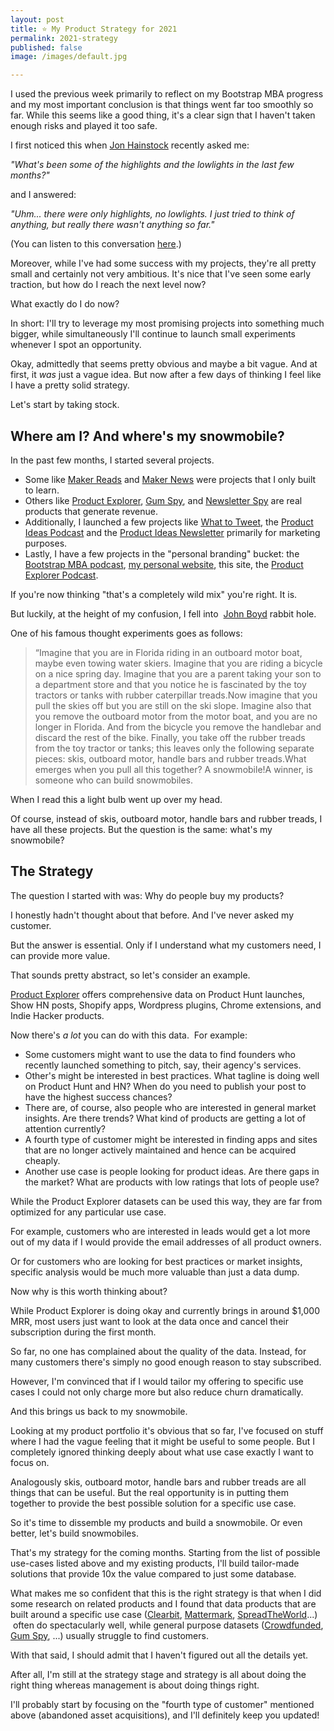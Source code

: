 ```yaml
---
layout: post
title: ⭐️ My Product Strategy for 2021
permalink: 2021-strategy
published: false
image: /images/default.jpg

---
```



I used the previous week primarily to reflect on my Bootstrap MBA progress and my most important conclusion is that things went far too smoothly so far. While this seems like a good thing, it's a clear sign that I haven't taken enough risks and played it too safe.

I first noticed this when [Jon Hainstock](https://twitter.com/jonhainstock) recently asked me:

*"What's been some of the highlights and the lowlights in the last few months?"*

and I answered:

*"Uhm... there were only highlights, no lowlights. I just tried to think of anything, but really there wasn't anything so far."*

(You can listen to this conversation [here](https://anchor.fm/hain/episodes/Chat-with-Jakob-Greenfeld-envs2a/a-a45nsfd).)

Moreover, while I've had some success with my projects, they're all pretty small and certainly not very ambitious. It's nice that I've seen some early traction, but how do I reach the next level now?

What exactly do I do now?

In short: I'll try to leverage my most promising projects into something much bigger, while simultaneously I'll continue to launch small experiments whenever I spot an opportunity.

Okay, admittedly that seems pretty obvious and maybe a bit vague. And at first, it *was* just a vague idea. But now after a few days of thinking I feel like I have a pretty solid strategy.

Let's start by taking stock.

## Where am I? And where's my snowmobile?

In the past few months, I started several projects.

- Some like [Maker Reads](https://makerreads.com/) and [Maker News](https://news.makerreads.com/) were projects that I only built to learn.
- Others like [Product Explorer](https://productexplorer.io/), [Gum Spy](https://gumspy.com/), and [Newsletter Spy](https://newsletterspy.io/) are real products that generate revenue.
- Additionally, I launched a few projects like [What to Tweet](https://whattotweet.com/), the [Product Ideas Podcast](https://anchor.fm/productideas) and the [Product Ideas Newsletter](https://productideas.substack.com/) primarily for marketing purposes.
- Lastly, I have a few projects in the "personal branding" bucket: the [Bootstrap MBA podcast](https://anchor.fm/jakob-greenfeld), [my personal website](https://jakobgreenfeld.com/), this site, the [Product Explorer Podcast](https://podcast.productexplorer.io/).

If you're now thinking "that's a completely wild mix" you're right. It is.

But luckily, at the height of my confusion, I fell into  [John Boyd](https://en.wikipedia.org/wiki/John_Boyd_(military_strategist)) rabbit hole.

One of his famous thought experiments goes as follows:

> “Imagine that you are in Florida riding in an outboard motor boat, maybe even towing water skiers. Imagine that you are riding a bicycle on a nice spring day. Imagine that you are a parent taking your son to a department store and that you notice he is fascinated by the toy tractors or tanks with rubber caterpillar treads.Now imagine that you pull the skies off but you are still on the ski slope. Imagine also that you remove the outboard motor from the motor boat, and you are no longer in Florida. And from the bicycle you remove the handlebar and discard the rest of the bike. Finally, you take off the rubber treads from the toy tractor or tanks; this leaves only the following separate pieces: skis, outboard motor, handle bars and rubber treads.What emerges when you pull all this together? A snowmobile!A winner, is someone who can build snowmobiles.

When I read this a light bulb went up over my head.

Of course, instead of skis, outboard motor, handle bars and rubber treads, I have all these projects. But the question is the same: what's my snowmobile?

## The Strategy

The question I started with was: Why do people buy my products?

I honestly hadn't thought about that before. And I've never asked my customer.

But the answer is essential. Only if I understand what my customers need, I can provide more value.

That sounds pretty abstract, so let's consider an example.

[Product Explorer](https://productexplorer.io/) offers comprehensive data on Product Hunt launches, Show HN posts, Shopify apps, Wordpress plugins, Chrome extensions, and Indie Hacker products.

Now there's *a lot* you can do with this data.  For example:

- Some customers might want to use the data to find founders who recently launched something to pitch, say, their agency's services.
- Other's might be interested in best practices. What tagline is doing well on Product Hunt and HN? When do you need to publish your post to have the highest success chances?
- There are, of course, also people who are interested in general market insights. Are there trends? What kind of products are getting a lot of attention currently?
- A fourth type of customer might be interested in finding apps and sites that are no longer actively maintained and hence can be acquired cheaply.
- Another use case is people looking for product ideas. Are there gaps in the market? What are products with low ratings that lots of people use?

While the Product Explorer datasets can be used this way, they are far from optimized for any particular use case.

For example, customers who are interested in leads would get a lot more out of my data if I would provide the email addresses of all product owners.

Or for customers who are looking for best practices or market insights, specific analysis would be much more valuable than just a data dump.

Now why is this worth thinking about?

While Product Explorer is doing okay and currently brings in around $1,000 MRR, most users just want to look at the data once and cancel their subscription during the first month.

So far, no one has complained about the quality of the data. Instead, for many customers there's simply no good enough reason to stay subscribed.

However, I'm convinced that if I would tailor my offering to specific use cases I could not only charge more but also reduce churn dramatically.

And this brings us back to my snowmobile.

Looking at my product portfolio it's obvious that so far, I've focused on stuff where I had the vague feeling that it might be useful to some people. But I completely ignored thinking deeply about what use case exactly I want to focus on.

Analogously skis, outboard motor, handle bars and rubber treads are all things that can be useful. But the real opportunity is in putting them together to provide the best possible solution for a specific use case.

So it's time to dissemble my products and build a snowmobile. Or even better, let's build snowmobiles.

That's my strategy for the coming months. Starting from the list of possible use-cases listed above and my existing products, I'll build tailor-made solutions that provide 10x the value compared to just some database.

What makes me so confident that this is the right strategy is that when I did some research on related products and I found that data products that are built around a specific use case ([Clearbit](https://clearbit.com/), [Mattermark](https://mattermark.com/), [SpreadTheWorld](https://spreadtheworld.net/)...)  often do spectacularly well, while general purpose datasets ([Crowdfunded](https://twitter.com/MarcoSpoerl/status/1341340362644844544), [Gum Spy](https://gumspy.com/), ...) usually struggle to find customers.

With that said, I should admit that I haven't figured out all the details yet.

After all, I'm still at the strategy stage and strategy is all about doing the right thing whereas management is about doing things right.

I'll probably start by focusing on the "fourth type of customer" mentioned above (abandoned asset acquisitions), and I'll definitely keep you updated!